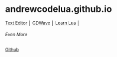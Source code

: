 # andrewcodelua.github.io
[Text Editor](https://andrewcodelua.github.io/TextEditor "Text Editor") │ [GDWave](https://andrewcodelua.github.io/gdwaveemu "GDWave")
│ [Learn Lua](https://andrewcodelua.github.io/learnlua "Learn Lua") │
###### Even More
[Github](https://github.com/andrewcodelua/andrewcodelua.github.io "Github")
